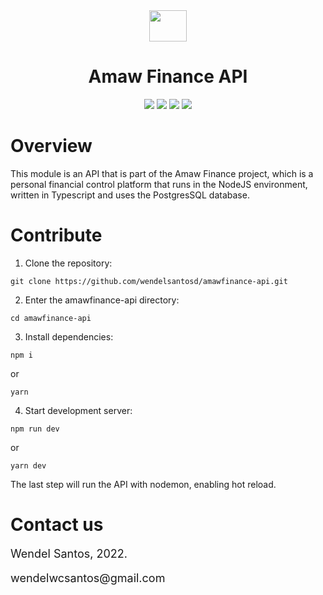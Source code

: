 <div align="center">
    <img src="https://uploaddeimagens.com.br/images/003/933/432/original/logo.png?1657291743" height="50" width="60" align="center">
</div>
<div>
<h1 align="center">
Amaw Finance API
</h1>
</div>

<div align="center">

<img src="https://img.shields.io/badge/Typescript-4.5.4-blue">

<img src="https://img.shields.io/badge/Express-4.17.2-blue">

<img src="https://img.shields.io/badge/NodeJS-16.16.0-green">

<img src="https://img.shields.io/badge/Projeto-Amaw%20Finance-B22222">

</div>

# Overview

This module is an API that is part of the Amaw Finance project, which is a personal financial control platform that runs in the NodeJS environment, written in Typescript and uses the PostgresSQL database.

# Contribute

1. Clone the repository:

```shell
git clone https://github.com/wendelsantosd/amawfinance-api.git
```

2. Enter the amawfinance-api directory:

```shell
cd amawfinance-api
```

3. Install dependencies:

```shell
npm i
```

or

```shell
yarn
```

4. Start development server:

```shell
npm run dev
```

or

```shell
yarn dev
```

The last step will run the API with nodemon, enabling hot reload.

# Contact us

<p style="font-size: 18px;">
Wendel Santos, 2022.
</p>
<p style="font-size: 18px;">
wendelwcsantos@gmail.com
</p>
